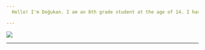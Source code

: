 ```yaml
---
  Hello! I'm Doğukan. I am an 8th grade student at the age of 14. I have an active site. [`qreardedwashere.cf`](https://qreardedwashere.cf) 

---
```


<a href="https://github.com/qreardedwastakennN">
  <img src="https://github-readme-stats.vercel.app/api?username=qreardedwastakennN&count_private=true&hide_border=true&show_icons=true&include_all_commits=true&bg_color=000000&title_color=00d0ff&text_color=FFFFFF&icon_color=00d0ff">
</a>

---
